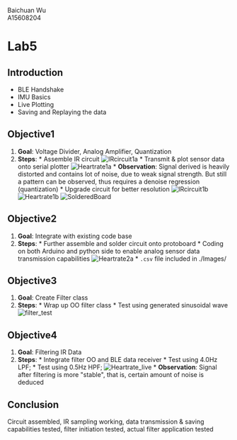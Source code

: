 Baichuan Wu </br>
A15608204 </br>

# Lab5

## Introduction
  * BLE Handshake
  * IMU Basics
  * Live Plotting
  * Saving and Replaying the data

## Objective1
  1. **Goal**: Voltage Divider, Analog Amplifier, Quantization
  2. **Steps**:
    * Assemble IR circuit
    ![IRcircuit1a](Images/IRcircuit1a.png)
    * Transmit & plot sensor data onto serial plotter
    ![Heartrate1a](Images/Heartrate1a.png)
    * **Observation**:
    Signal derived is heavily distorted and contains lot of noise, due to weak signal strength. But still a pattern can be observed, thus requires a denoise regression (quantization)
    * Upgrade circuit for better resolution
    ![IRcircuit1b](Images/IRcircuit1b.png)
    ![Heartrate1b](Images/Heartrate1b.png)
    ![SolderedBoard](Images/SolderedBoard.png)

## Objective2
  1. **Goal**: Integrate with existing code base
  2. **Steps**:
    * Further assemble and solder circuit onto protoboard
    * Coding on both Arduino and python side to enable analog sensor data transmission capabilities
    ![Heartrate2a](Images/Heartrate2a.png)
    * `.csv` file included in ./Images/

## Objective3
  1. **Goal**: Create Filter class
  2. **Steps**:
    * Wrap up OO filter class
    * Test using generated sinusoidal wave
    ![filter_test](Images/filter_test.png)

## Objective4
  1. **Goal**: Filtering IR Data
  2. **Steps**:
    * Integrate filter OO and BLE data receiver
    * Test using 4.0Hz LPF;
    * Test using 0.5Hz HPF;
    ![Heartrate_live](Images/Heartrate_live.png)
    * **Observation**:
    Signal after filtering is more "stable", that is, certain amount of noise is deduced

## Conclusion
Circuit assembled, IR sampling working, data transmission & saving capabilities tested, filter initiation tested, actual filter application tested
